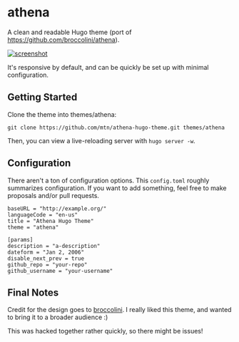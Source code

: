 # athena

A clean and readable Hugo theme (port of https://github.com/broccolini/athena).

[![screenshot](https://raw.githubusercontent.com/mtn/athena-hugo-theme/master/images/screenshot.png)](https://raw.githubusercontent.com/mtn/athena-hugo-theme/master/images/screenshot.png)

It's responsive by default, and can be quickly be set up with minimal configuration.

## Getting Started

Clone the theme into themes/athena:

    git clone https://github.com/mtn/athena-hugo-theme.git themes/athena

Then, you can view a live-reloading server with `hugo server -w`.

## Configuration

There aren't a ton of configuration options. This `config.toml` roughly summarizes configuration. If you want to add something, feel free to make proposals and/or pull requests.

```
baseURL = "http://example.org/"
languageCode = "en-us"
title = "Athena Hugo Theme"
theme = "athena"

[params]
description = "a-description"
dateform = "Jan 2, 2006"
disable_next_prev = true
github_repo = "your-repo"
github_username = "your-username"
```

## Final Notes

Credit for the design goes to [broccolini](https://github.com/broccolini). I really liked this theme, and wanted to bring it to a broader audience :)

This was hacked together rather quickly, so there might be issues!
